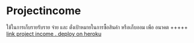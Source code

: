 # Projectincome
ใช้ในการเก็บรายรับราย จ่าย 
    และ ตั่งเป้าหมายในการซื้อสินค้า หรือเก็บออม เพือ อนาคต +++++
[link project income . deploy on heroku ](https://incomeonline.herokuapp.com/#!/)
